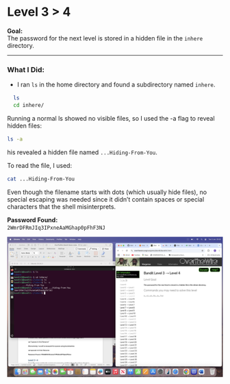 # Level 3 > 4

**Goal:**  
The password for the next level is stored in a hidden file in the `inhere` directory.

---

### What I Did:

- I ran `ls` in the home directory and found a subdirectory named `inhere`.

```bash
  ls
  cd inhere/
```
Running a normal ls showed no visible files, so I used the -a flag to reveal hidden files:

```bash
ls -a
```
his revealed a hidden file named `...Hiding-From-You`.

To read the file, I used:

```bash
cat ...Hiding-From-You
```

Even though the filename starts with dots (which usually hide files), no special escaping was needed since it didn’t contain spaces or special characters that the shell misinterprets.

**Password Found:**  
`2WmrDFRmJIq3IPxneAaMGhap0pFhF3NJ`

![Bandit Level 3 to 4](images.png/bandit-level%203%20>%204.png)